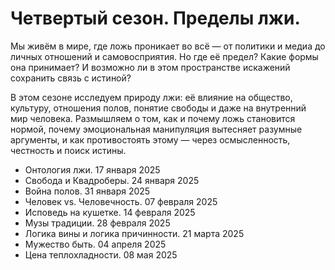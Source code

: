 # Четвертый сезон. Пределы лжи.

Мы живём в мире, где ложь проникает во всё — от политики и медиа до личных отношений и самовосприятия.
Но где её предел? Какие формы она принимает? И возможно ли в этом пространстве искажений сохранить связь с истиной?

В этом сезоне исследуем природу лжи: её влияние на общество, культуру, отношения полов, понятие свободы и даже на внутренний мир человека.
Размышляем о том, как и почему ложь становится нормой, почему эмоциональная манипуляция вытесняет разумные аргументы,
и как противостоять этому — через осмысленность, честность и поиск истины.

- Онтология лжи. 17 января 2025
- Свобода и Квадроберы. 24 января 2025
- Война полов. 31 января 2025
- Человек vs. Человечность. 07 февраля 2025
- Исповедь на кушетке. 14 февраля 2025
- Музы традиции. 28 февраля 2025
- Логика вины и логика причинности. 21 марта 2025
- Мужество быть. 04 апреля 2025
- Цена теплохладности. 08 мая 2025
